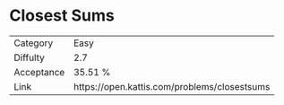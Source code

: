 # Closest Sums

<table>
    <tr>
        <td>Category</td>
        <td>Easy</td>
    </tr>
    <tr>
        <td>Diffulty</td>
        <td>2.7</td>
    </tr>
    <tr>
        <td>Acceptance</td>
        <td>35.51 %</td>
    </tr>
    <tr>
        <td>Link</td>
        <td>https://open.kattis.com/problems/closestsums</td>
    </tr>
</table>